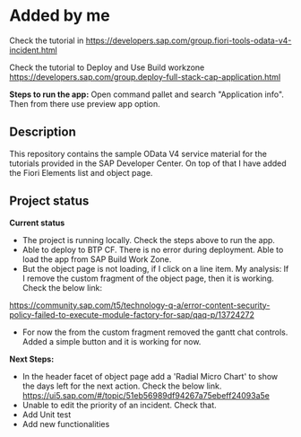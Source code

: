 # Added by me

Check the tutorial in https://developers.sap.com/group.fiori-tools-odata-v4-incident.html

Check the tutorial to Deploy and Use Build workzone https://developers.sap.com/group.deploy-full-stack-cap-application.html

**Steps to run the app:**
Open command pallet and search "Application info". Then from there use preview app option.



## Description

This repository contains the sample OData V4 service material for the tutorials provided in the SAP Developer Center. On top of that I have added the Fiori Elements list and object page.

## Project status

**Current status**
- The project is running locally. Check the steps above to run the app.
- Able to deploy to BTP CF. There is no error during deployment. Able to load the app from SAP Build Work Zone.
- But the object page is not loading, if I click on a line item. My analysis: If I remove the custom fragment of the object page, then it is working. Check the below link:

https://community.sap.com/t5/technology-q-a/error-content-security-policy-failed-to-execute-module-factory-for-sap/qaq-p/13724272

- For now the from the custom fragment removed the gantt chat controls. Added a simple button and it is working for now. 

**Next Steps:**
- In the header facet of object page add a 'Radial Micro Chart' to show the days left for the next action. Check the below link.
https://ui5.sap.com/#/topic/51eb56989df94267a75ebeff24093a5e
- Unable to edit the priority of an incident. Check that.
- Add Unit test
- Add new functionalities